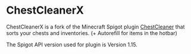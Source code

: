 # ChestCleanerX

ChestCleanerX is a fork of the Minecraft Spigot plugin [ChestCleaner](https://www.spigotmc.org/resources/chestcleaner-sorting-plugin.40313/) that sorts your chests and inventories. (+ Autorefill for items in the hotbar)

The Spigot API version used for plugin is Version 1.15.
